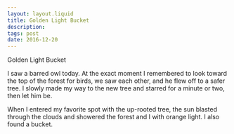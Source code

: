 ```yaml
---
layout: layout.liquid
title: Golden Light Bucket
description: 
tags: post
date: 2016-12-20
---
```


Golden Light Bucket

I saw a barred owl today. At the exact moment I remembered to look toward the top of the forest for birds, we saw each other, and he flew off to a safer tree. I slowly made my way to the new tree and starred for a minute or two, then let him be.

When I entered my favorite spot with the up-rooted tree, the sun blasted through the clouds and showered the forest and I with orange light. I also found a bucket.
